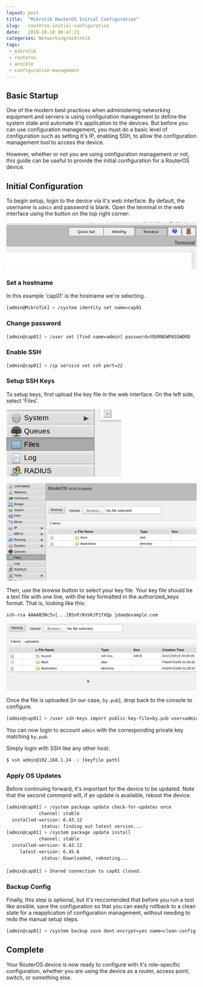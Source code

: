 ```yaml
---
layout: post
title:  "Mikrotik RouterOS Initial Configuration"
slug:   routeros-initial-configuration
date:   2019-10-10 08:47:21
categories: Networking/mikrotik
tags: 
 - mikrotik
 - routeros
 - ansible
 - configuration-management
---
```


## Basic Startup
One of the modern best practices when administering networking equipment and servers is using configuration management to define the system state and automate
it's application to the devices. But before you can use configuration management, you must do a basic level of configuration such as setting it's IP, enabling 
SSH, to allow the configuration management tool to access the device.

However, whether or not you are using configuration management or not, this guide can be useful to provide the initial configuration for a RouterOS device.

## Initial Configuration

To begin setup, login to the device via it's web interface. By default, the username is `admin` and password is blank. Open the terminal in the web 
interface using the button on the top right corner:

![Annotation of how to find terminal in web interface](/assets/2019/10/routeros-initial-configuration-001.png)


### Set a hostname

In this example 'cap01' is the hostname we're selecting.

```bash
[admin@MikroTik] > /system identity set name=cap01
```

### Change password

```bash
[admin@cap01] > /user set [find name=admin] password=YOURNEWPASSWORD
```

### Enable SSH

```bash
[admin@cap01] > /ip service set ssh port=22
```

### Setup SSH Keys

To setup keys, first upload the key file in the web interface. On the left side, select 'Files'.


![Key Upload](/assets/2019/10/routeros-initial-configuration-002.png)

![Key Upload](/assets/2019/10/routeros-initial-configuration-003.png)

Then, use the browse button to select your key file. Your key file should be a text file with one line, with the
key formatted in the authorized_keys format. That is, looking like this:

```
ssh-rsa AAAAB3Nc5v[...]B5nP/KnVKJP1fXQp jdoe@example.com
```

![Key Upload](/assets/2019/10/routeros-initial-configuration-004.png)

Once the file is uploaded (in our case, `by.pub`), drop back to the console to configure.

```bash
[admin@cap01] > /user ssh-keys import public-key-file=by.pub user=admin
```

You can now login to account `admin` with the corresponding private key matching `by.pub`.

Simply login with SSH like any other host:

```bash
$ ssh admin@192.168.1.24 -i [keyfile path]
```

### Apply OS Updates

Before continuing forward, it's important for the device to be updated. Note that the 
second command will, if an update is available, reboot the device.

```bash
[admin@cap01] > /system package update check-for-updates once
            channel: stable
  installed-version: 6.43.12
             status: finding out latest version...
[admin@cap01] > /system package update install
            channel: stable
  installed-version: 6.43.12
     latest-version: 6.45.6
             status: Downloaded, rebooting...

[admin@cap01] > Shared connection to cap01 closed.
```


### Backup Config

Finally, this step is optional, but it's reccomended that before you run a tool like ansible, save the configuration so that
you can easily rollback to a clean state for a reapplication of configuration management, without needing to redo the manual
setup steps.

```bash
[admin@cap01] > /system backup save dont-encrypt=yes name=clean-config-before-ansible
```

## Complete

Your RouterOS device is now ready to configure with it's role-specific configuration, whether you are using the device as a router,
access point, switch, or something else.
